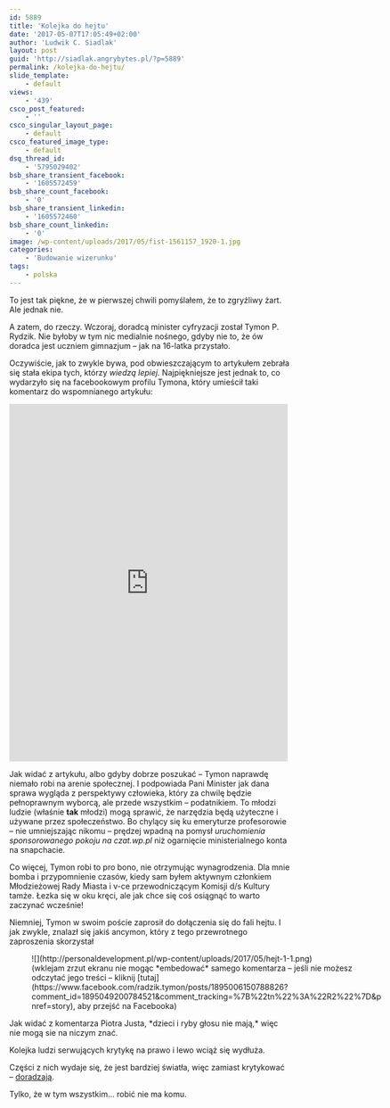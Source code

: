 ```yaml
---
id: 5889
title: 'Kolejka do hejtu'
date: '2017-05-07T17:05:49+02:00'
author: 'Ludwik C. Siadlak'
layout: post
guid: 'http://siadlak.angrybytes.pl/?p=5889'
permalink: /kolejka-do-hejtu/
slide_template:
    - default
views:
    - '439'
csco_post_featured:
    - ''
csco_singular_layout_page:
    - default
csco_featured_image_type:
    - default
dsq_thread_id:
    - '5795029402'
bsb_share_transient_facebook:
    - '1605572459'
bsb_share_count_facebook:
    - '0'
bsb_share_transient_linkedin:
    - '1605572460'
bsb_share_count_linkedin:
    - '0'
image: /wp-content/uploads/2017/05/fist-1561157_1920-1.jpg
categories:
    - 'Budowanie wizerunku'
tags:
    - polska
---
```


To jest tak piękne, że w pierwszej chwili pomyślałem, że to zgryźliwy żart. Ale jednak nie.

A zatem, do rzeczy. Wczoraj, doradcą minister cyfryzacji został Tymon P. Rydzik. Nie byłoby w tym nic medialnie nośnego, gdyby nie to, że ów doradca jest uczniem gimnazjum – jak na 16-latka przystało.

Oczywiście, jak to zwykle bywa, pod obwieszczającym to artykułem zebrała się stała ekipa tych, którzy *wiedzą lepiej.* Najpiękniejsze jest jednak to, co wydarzyło się na facebookowym profilu Tymona, który umieścił taki komentarz do wspomnianego artykułu:

<iframe frameborder="0" height="641" loading="lazy" scrolling="no" src="https://www.facebook.com/plugins/post.php?href=https%3A%2F%2Fwww.facebook.com%2Fradzik.tymon%2Fposts%2F1895006150788826&width=500" style="border: none; overflow: hidden;" width="500"></iframe>

Jak widać z artykułu, albo gdyby dobrze poszukać – Tymon naprawdę niemało robi na arenie społecznej. I podpowiada Pani Minister jak dana sprawa wygląda z perspektywy człowieka, który za chwilę będzie pełnoprawnym wyborcą, ale przede wszystkim – podatnikiem. To młodzi ludzie (właśnie **tak** młodzi) mogą sprawić, że narzędzia będą użyteczne i używane przez społeczeństwo. Bo chylący się ku emeryturze profesorowie – nie umniejszając nikomu – prędzej wpadną na pomysł *uruchomienia sponsorowanego pokoju na czat.wp.pl* niż ogarnięcie ministerialnego konta na snapchacie.

Co więcej, Tymon robi to pro bono, nie otrzymując wynagrodzenia. Dla mnie bomba i przypomnienie czasów, kiedy sam byłem aktywnym członkiem Młodzieżowej Rady Miasta i v-ce przewodniczącym Komisji d/s Kultury tamże. Łezka się w oku kręci, ale jak chce się coś osiągnąć to warto zaczynać wcześnie!

Niemniej, Tymon w swoim poście zaprosił do dołączenia się do fali hejtu. I jak zwykle, znalazł się jakiś ancymon, który z tego przewrotnego zaproszenia skorzystał

<figure aria-describedby="caption-attachment-5890" class="wp-caption aligncenter" id="attachment_5890" style="width: 633px">![](http://personaldevelopment.pl/wp-content/uploads/2017/05/hejt-1-1.png)<figcaption class="wp-caption-text" id="caption-attachment-5890">(wklejam zrzut ekranu nie mogąc *embedować* samego komentarza – jeśli nie możesz odczytać jego treści – kliknij [tutaj](https://www.facebook.com/radzik.tymon/posts/1895006150788826?comment_id=1895049200784521&comment_tracking=%7B%22tn%22%3A%22R2%22%7D&pnref=story), aby przejść na Facebooka)</figcaption></figure>Jak widać z komentarza Piotra Justa, *dzieci i ryby głosu nie mają,* więc nie mogą sie na niczym znać.

Kolejka ludzi serwujących krytykę na prawo i lewo wciąż się wydłuża.

Części z nich wydaje się, że jest bardziej światła, więc zamiast krytykować – [doradzają](http://personaldevelopment.pl/wp-content/uploads/2017/05/coachem-doradzam-1-1.png).

Tylko, że w tym wszystkim… robić nie ma komu.